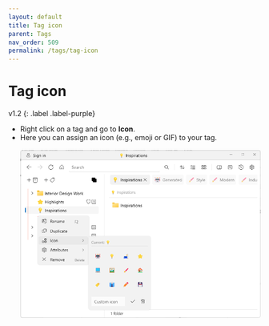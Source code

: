 ```yaml
---
layout: default
title: Tag icon
parent: Tags
nav_order: 509
permalink: /tags/tag-icon
---
```


# Tag icon
v1.2
{: .label .label-purple}

- Right click on a tag and go to **Icon**.
- Here you can assign an icon (e.g., emoji or GIF) to your tag.<br/><br/>
![Icon](../img/v1.2-PNG-Tag-Icon.png)

